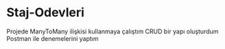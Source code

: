 # Staj-Odevleri
Projede ManyToMany ilişkisi kullanmaya çalıştım 
CRUD bir yapı oluşturdum 
Postman ile denemelerini yaptım
